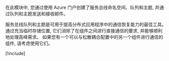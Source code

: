 在此模块中, 您通过使用 Azure 门户创建了服务总线命名空间、队列和主题, 并通过队列和主题发送和接收邮件。

服务总线队列和主题是可用于提高分布式应用程序中的通信恢复能力的最佳工具。 通过充当临时存储位置, 它们消除了在组件之间进行直接通信的要求, 并能够顺利地处理高峰需求。 如果您有一个可以与松散耦合配置中的另一个组件进行通信的组件, 请考虑使用它们。

[!include[](../../../includes/azure-sandbox-cleanup.md)]